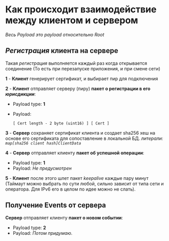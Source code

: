 # Как происходит взаимодействие между клиентом и сервером

_Весь Payload это payload относительно Root_


## _Регистрация_ клиента на сервере
Такая _регистрация_ выполняется каждый раз когда открывается соединение (То есть при перезапуске приложения, и при смене сети)

__1__ - __Клиент__ генерирует сертификат, и выбирает пир для подключения

__2__ - __Клиент__ отправляет серверу (пиру) __пакет о регистрации в его _юрисдикции___:

- Payload type: __1__

- Payload:
  ```
  [ Cert length - 2 byte (uint16) ] [ Cert ]
__3__ - __Сервер__ сохраняет сертификат клиента и создает sha256 хеш на основе его сертификата для сопоставление в локальной БД. _литерали: `map[sha256 client hash]ClientData`_

__4__ - __Сервер__ отправляет клиенту __пакет об успешной операции__:
- Payload type: __1__
- Payload: _Не предусмотрен_

__5__ - __Клиент__ после этого шлет пакет _keepalive_ каждые пару минут (Таймаут можно выбрать по сути любой, сильно зависит от типа сети и оператора. Для IPv6 его в целом по идее можно не слать).

## Получение Events от сервера

__Сервер__ отправляет клиенту __пакет о новом событии__:

- Payload type: __2__
- Payload: _Потом придумаю._
